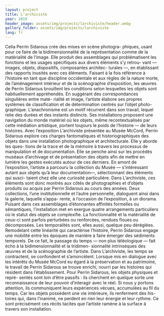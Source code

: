 ```yaml
---
layout: project
title: L'archiviste
year: 2019
header_image: assets/img/projects/larchiviste/header.webp
gallery_folder: assets/img/projects/larchiviste
lang: fr
---
```


Celia Perrin Sidarous crée des mises en scène photogra- phiques, usant pour ce faire de la bidimensionnalité de la représentation comme de la matérialité de l’image. Elle produit des assemblages qui problématisent les fonctions et les usages spécifiques aux divers éléments s’y retrou- vant — images, objets, dispositifs, composantes architec- turales —, en établissant des rapports inusités avec ces éléments. Faisant à la fois référence à l’histoire en tant que discipline occidentale et aux règles de la nature morte, de l’aménagement intérieur et de la scénographie d’exposition, les œuvres de Perrin Sidarous brouillent les conditions selon lesquelles les objets sont habituellement appréhendés. En suggérant des correspondances singulières entre maté- rialité et image, l’artiste élabore ses propres systèmes de classification et de détermination centrés sur l’objet photo- graphique. L’anachronisme est un motif récurrent dans son travail, lequel relie des durées et des instants distincts. Ses installations proposent une navigation du monde matériel où les objets, même recontextualisés par cette médiation artistique, portent toujours le poids de l’histoire — de leurs histoires.
Avec l’exposition L’archiviste présentée au Musée McCord, Perrin Sidarous explore ces charges fantomatiques et historiographiques des objets dans une installation photographique et architecturale. Elle y aborde les ques- tions de la trace et de la mémoire à travers les processus de manipulation et de documentation. Elle se penche ainsi sur les procédés muséaux d’archivage et de présentation des objets afin de mettre en lumière les gestes exécutés autour de ces derniers. En amont de l’exposition, l’artiste a parcouru la collection du Musée — s’intéressant autant aux objets qu’à leur documentation—, sélectionnant des éléments qui susci- taient chez elle une curiosité particulière. Dans L’archiviste, ces éléments sont donc montrés aux côtés de photographies et d’objets produits ou acquis par Perrin Sidarous au cours des années. Deux collections, l’une institutionnelle et l’autre personnelle, dialoguent ainsi dans la galerie, laquelle s’appa- rente, à l’occasion de l’exposition, à un diorama.
Puisant dans ces assemblages d’étonnantes affinités formelles ou sémantiques, l’installation met en exergue quatre arrangements particuliers où le statut des objets se complexifie. La fonctionnalité et la matérialité de ceux-ci sont parfois perturbées ou renforcées, rendues floues ou décomposées. Les temporalités sont, elles aussi, quelque
peu déréglées. Remodelant cette linéarité qui caractérise l’histoire, Perrin Sidarous engage une mobilité entre les époques de manière à faire émerger des sédiments temporels. De ce fait, le passage du temps — non plus téléologique — fait écho à la bidimensionnalité et la tridimen- sionnalité intrinsèques des œuvres et de la scénographie de l’artiste. Dans L’archiviste, les temps se contractent, se confondent et s’amoncèlent. Lorsque mis en dialogue avec les intérêts du Musée McCord eu égard à la préservation et au patrimoine, le travail de Perrin Sidarous se trouve enrichi, nourri par les histoires qui résident dans l’établissement.
Pour Perrin Sidarous, les objets physiques et repré- sentés sont loin d’être passifs : ils cherchent en quelque sorte une reconnaissance de leur pouvoir d’interagir avec le réel. Si nous y portons attention, ils communiquent leurs expériences vécues, accumulées au fil du temps. Car les objets possèdent une vie intérieure, ils renferment des his- toires qui, dans l’inanimé, ne perdent en rien leur énergie et leur rythme. Ce sont précisément ces récits tacites que l’artiste ramène à la surface à travers son installation.